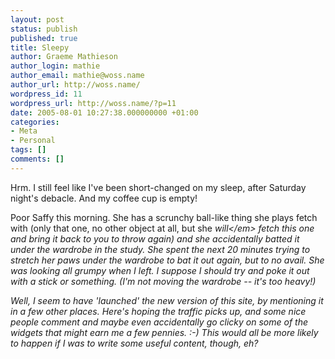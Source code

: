 ```yaml
---
layout: post
status: publish
published: true
title: Sleepy
author: Graeme Mathieson
author_login: mathie
author_email: mathie@woss.name
author_url: http://woss.name/
wordpress_id: 11
wordpress_url: http://woss.name/?p=11
date: 2005-08-01 10:27:38.000000000 +01:00
categories:
- Meta
- Personal
tags: []
comments: []
---
```

Hrm.  I still feel like I've been short-changed on my sleep, after Saturday night's debacle.  And my coffee cup is empty!

Poor Saffy this morning.  She has a scrunchy ball-like thing she plays fetch with (only that one, no other object at all, but she <em>will<&#47;em> fetch this one and bring it back to you to throw again) and she accidentally batted it under the  wardrobe in the study.  She spent the next 20 minutes trying to stretch her paws under the wardrobe to bat it out again, but to no avail.  She was looking all grumpy when I left.  I suppose I should try and poke it out with a stick or something.  (I'm not moving the wardrobe -- it's too heavy!)

Well, I seem to have 'launched' the new version of this site, by mentioning it in a few other places.  Here's hoping the traffic picks up, and some nice people comment and maybe even accidentally go clicky on some of the widgets that might earn me a few pennies. :-)  This would all be more likely to happen if I was to write some useful content, though, eh?
